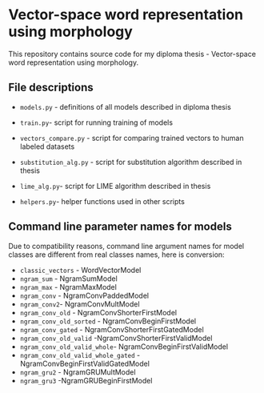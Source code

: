 # Vector-space word representation using morphology

This repository contains source code for my diploma thesis - Vector-space word representation using morphology.

## File descriptions

- `models.py` - definitions of all models described in diploma thesis
- `train.py`- script for running training of models

- `vectors_compare.py` - script for comparing trained vectors to human labeled datasets

- `substitution_alg.py` - script for substitution algorithm described in thesis
- `lime_alg.py`- script for LIME algorithm described in thesis

- `helpers.py`- helper functions used in other scripts

## Command line parameter names for models
Due to compatibility reasons, command line argument names for model classes are different from real classes names, here is conversion:

- `classic_vectors` - WordVectorModel
- `ngram_sum` - NgramSumModel
- `ngram_max` - NgramMaxModel
- `ngram_conv` - NgramConvPaddedModel
- `ngram_conv2`- NgramConvMultModel
- `ngram_conv_old` - NgramConvShorterFirstModel
- `ngram_conv_old_sorted` - NgramConvBeginFirstModel
- `ngram_conv_gated` - NgramConvShorterFirstGatedModel
- `ngram_conv_old_valid` -NgramConvShorterFirstValidModel
- `ngram_conv_old_valid_whole`- NgramConvBeginFirstValidModel
- `ngram_conv_old_valid_whole_gated` - NgramConvBeginFirstValidGatedModel
- `ngram_gru2` - NgramGRUMultModel
- `ngram_gru3` -NgramGRUBeginFirstModel


